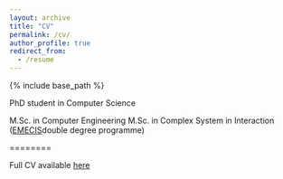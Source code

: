 ```yaml
---
layout: archive
title: "CV"
permalink: /cv/
author_profile: true
redirect_from:
  - /resume
---
```


{% include base_path %}

PhD student in Computer Science

M.Sc. in Computer Engineering
M.Sc. in Complex System in Interaction ([EMECIS](https://emecis.eu)double degree programme)

========

Full CV available [here](https://sdemarch.github.io/files/cv.pdf)
